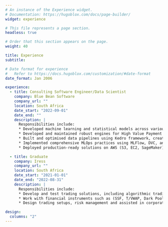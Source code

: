 ```yaml
---
# An instance of the Experience widget.
# Documentation: https://hugoblox.com/docs/page-builder/
widget: experience

# This file represents a page section.
headless: true

# Order that this section appears on the page.
weight: 40

title: Experience
subtitle:

# Date format for experience
#   Refer to https://docs.hugoblox.com/customization/#date-format
date_format: Jan 2006

experience:
  - title: Consulting Software Engineer/Data Scientist
    company: Blue Bean Software
    company_url: ""
    location: South Africa
    date_start: "2022-09-01"
    date_end: ""
    description: |
      Responsibilities include:
      * Developed machine learning and statistical models across various domains, including model selection, validation, and ONNX quantisation to optimise performance and reduce model size
      * Developed and maintained robust engines for High Value Payment Systems (HVPS) with ISO 20022 message validation, leveraging Camel integration patterns
      * Built and optimised data pipelines using Kedro framework, creating custom parsers for partitioned files and implementing efficient ML workflows
      * Implemented comprehensive MLOps practices using MLFlow, DVC, and Evidently for experiment tracking, model versioning, and performance monitoring
      * Deployed production-ready solutions on AWS (S3, EC2, SageMaker) with multi-model serving capabilities, while contributing to chatbot development for enhanced customer engagement

  - title: Graduate
    company: Iress
    company_url: ""
    location: South Africa
    date_start: "2021-01-01"
    date_end: "2022-08-31"
    description: |
      Responsibilities include:
      * Develop and test trading solutions, including algorithmic trading models using FIX protocol
      * Work with financial instruments such as (SSF, T/VWAP, Dark Pools, etc) and troubleshoot business requirements
      * Design trading setups, risk management and assisted in corporate action settlements

design:
  columns: "2"
---
```

